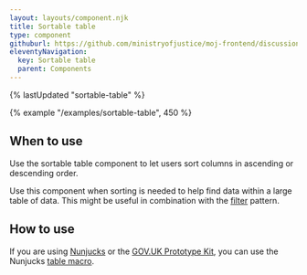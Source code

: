 ```yaml
---
layout: layouts/component.njk
title: Sortable table
type: component
githuburl: https://github.com/ministryofjustice/moj-frontend/discussions/269
eleventyNavigation:
  key: Sortable table
  parent: Components
---
```


{% lastUpdated "sortable-table" %}

{% example "/examples/sortable-table", 450 %}

## When to use

Use the sortable table component to let users sort columns in ascending or descending order.

Use this component when sorting is needed to help find data within a large table of data. This might be useful in combination with the [filter](../../patterns/filter-a-list) pattern.

## How to use

If you are using [Nunjucks](https://mozilla.github.io/nunjucks/) or the [GOV.UK Prototype Kit](https://govuk-prototype-kit.herokuapp.com/), you can use the Nunjucks [table macro](https://design-system.service.gov.uk/components/table/).
